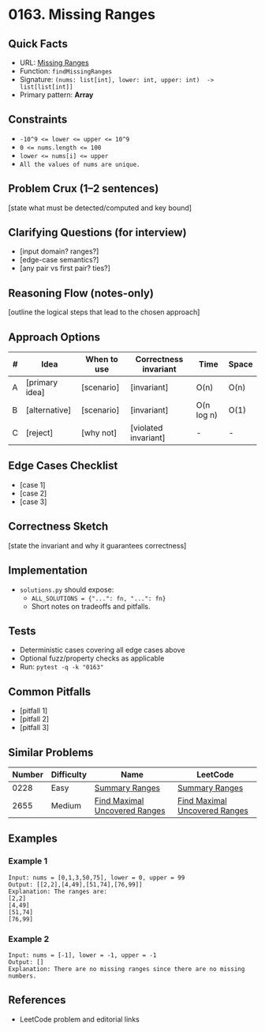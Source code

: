 # 0163. Missing Ranges

## Quick Facts

- URL: [Missing Ranges](https://leetcode.com/problems/missing-ranges/)
- Function: `findMissingRanges`
- Signature: `(nums: list[int], lower: int, upper: int)  -> list[list[int]]`
- Primary pattern: **Array**

## Constraints

- `-10^9 <= lower <= upper <= 10^9`
- `0 <= nums.length <= 100`
- `lower <= nums[i] <= upper`
- `All the values of nums are unique.`

## Problem Crux (1–2 sentences)

[state what must be detected/computed and key bound]

## Clarifying Questions (for interview)

- [input domain? ranges?]
- [edge-case semantics?]
- [any pair vs first pair? ties?]

## Reasoning Flow (notes-only)

[outline the logical steps that lead to the chosen approach]

## Approach Options

| #   | Idea           | When to use | Correctness invariant | Time       | Space |
| --- | -------------- | ----------- | --------------------- | ---------- | ----- |
| A   | [primary idea] | [scenario]  | [invariant]           | O(n)       | O(n)  |
| B   | [alternative]  | [scenario]  | [invariant]           | O(n log n) | O(1)  |
| C   | [reject]       | [why not]   | [violated invariant]  | -          | -     |

## Edge Cases Checklist

- [case 1]
- [case 2]
- [case 3]

## Correctness Sketch

[state the invariant and why it guarantees correctness]

## Implementation

- `solutions.py` should expose:
    - `ALL_SOLUTIONS = {"...": fn, "...": fn}`
    - Short notes on tradeoffs and pitfalls.

## Tests

- Deterministic cases covering all edge cases above
- Optional fuzz/property checks as applicable
- Run: `pytest -q -k "0163"`

## Common Pitfalls

- [pitfall 1]
- [pitfall 2]
- [pitfall 3]

## Similar Problems

| Number | Difficulty | Name                                                                             | LeetCode                                                                                      |
| ------ | ---------- | -------------------------------------------------------------------------------- | --------------------------------------------------------------------------------------------- |
| 0228   | Easy       | [Summary Ranges](../0228-summary-ranges/readme.md)                               | [Summary Ranges](https://leetcode.com/problems/summary-ranges/)                               |
| 2655   | Medium     | [Find Maximal Uncovered Ranges](../2655-find-maximal-uncovered-ranges/readme.md) | [Find Maximal Uncovered Ranges](https://leetcode.com/problems/find-maximal-uncovered-ranges/) |

## Examples

### Example 1

```text
Input: nums = [0,1,3,50,75], lower = 0, upper = 99
Output: [[2,2],[4,49],[51,74],[76,99]]
Explanation: The ranges are:
[2,2]
[4,49]
[51,74]
[76,99]
```

### Example 2

```text
Input: nums = [-1], lower = -1, upper = -1
Output: []
Explanation: There are no missing ranges since there are no missing numbers.
```

## References

- LeetCode problem and editorial links
